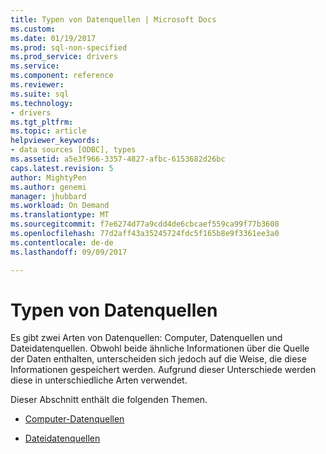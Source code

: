 ```yaml
---
title: Typen von Datenquellen | Microsoft Docs
ms.custom: 
ms.date: 01/19/2017
ms.prod: sql-non-specified
ms.prod_service: drivers
ms.service: 
ms.component: reference
ms.reviewer: 
ms.suite: sql
ms.technology:
- drivers
ms.tgt_pltfrm: 
ms.topic: article
helpviewer_keywords:
- data sources [ODBC], types
ms.assetid: a5e3f966-3357-4827-afbc-6153682d26bc
caps.latest.revision: 5
author: MightyPen
ms.author: genemi
manager: jhubbard
ms.workload: On Demand
ms.translationtype: MT
ms.sourcegitcommit: f7e6274d77a9cdd4de6cbcaef559ca99f77b3608
ms.openlocfilehash: 77d2aff43a35245724fdc5f165b8e9f3361ee3a0
ms.contentlocale: de-de
ms.lasthandoff: 09/09/2017

---
```

# <a name="types-of-data-sources"></a>Typen von Datenquellen
Es gibt zwei Arten von Datenquellen: Computer, Datenquellen und Dateidatenquellen. Obwohl beide ähnliche Informationen über die Quelle der Daten enthalten, unterscheiden sich jedoch auf die Weise, die diese Informationen gespeichert werden. Aufgrund dieser Unterschiede werden diese in unterschiedliche Arten verwendet.  
  
 Dieser Abschnitt enthält die folgenden Themen.  
  
-   [Computer-Datenquellen](../../odbc/reference/machine-data-sources.md)  
  
-   [Dateidatenquellen](../../odbc/reference/file-data-sources.md)


